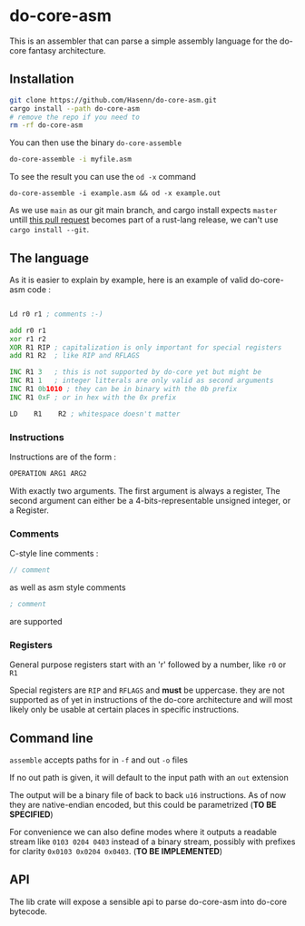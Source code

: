 # do-core-asm

This is an assembler that can parse a simple assembly language
for the do-core fantasy architecture.

## Installation

```sh
git clone https://github.com/Hasenn/do-core-asm.git
cargo install --path do-core-asm
# remove the repo if you need to
rm -rf do-core-asm
```
You can then use the binary `do-core-assemble`
```sh
do-core-assemble -i myfile.asm
```
To see the result you can use the `od -x` command
```
do-core-assemble -i example.asm && od -x example.out
```

As we use `main` as our git main branch, and cargo install expects `master` untill [this pull request](https://github.com/rust-lang/cargo/pull/9133) becomes part of a rust-lang release, we can't use `cargo install --git`.



## The language

As it is easier to explain by example, here is an example of valid do-core-asm code :

```asm

Ld r0 r1 ; comments :-)

add r0 r1
xor r1 r2
XOR R1 RIP ; capitalization is only important for special registers
add R1 R2  ; like RIP and RFLAGS

INC R1 3   ; this is not supported by do-core yet but might be
INC R1 1   ; integer litterals are only valid as second arguments 
INC R1 0b1010 ; they can be in binary with the 0b prefix
INC R1 0xF ; or in hex with the 0x prefix

LD    R1    R2 ; whitespace doesn't matter    
```

### Instructions

Instructions are of the form :

```asm
OPERATION ARG1 ARG2
```

With exactly two arguments. The first argument is always a register, The second argument can either be a 4-bits-representable unsigned integer, or a Register.

### Comments

C-style line comments :
```c
// comment
```
as well as asm style comments
```asm
; comment
```
are supported

### Registers

General purpose registers start with an 'r' followed by a number, like `r0` or `R1`

Special registers are `RIP` and `RFLAGS` and **must** be uppercase. they are not supported as of yet in instructions of the do-core architecture and will most likely only be usable at certain places in specific instructions.

## Command line


`assemble` accepts paths for in `-f` and out `-o` files

If no out path is given, it will default to the input path with an `out` extension

The output will be a binary file of back to back `u16` instructions. As of now they are native-endian encoded, but this could be parametrized (**TO BE SPECIFIED**)

For convenience we can also define modes where it outputs a readable stream like `0103 0204 0403` instead of a binary stream, possibly with prefixes for clarity `0x0103 0x0204 0x0403`. (**TO BE IMPLEMENTED**)

## API

The lib crate will expose a sensible api to parse do-core-asm into do-core bytecode.




